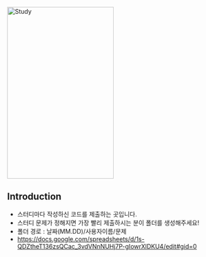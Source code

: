 
<img src="https://user-images.githubusercontent.com/48742378/188807262-23b426d6-f6be-4364-9be8-757094ce9755.jpg" width="70%" height="400px" title="Study" alt="Study"></img><br />

## Introduction <br />
- 스터디마다 작성하신 코드를 제출하는 곳입니다.
- 스터디 문제가 정해지면 가장 빨리 제출하시는 분이 폴더를 생성해주세요!
- 폴더 경로 : 날짜(MM.DD)/사용자이름/문제
- https://docs.google.com/spreadsheets/d/1s-QDZtheT136zsQCac_3vdVNnNUHj7P-gIowrXlDKU4/edit#gid=0

